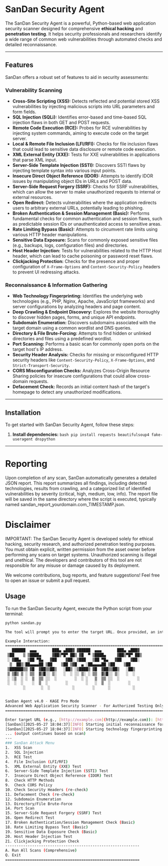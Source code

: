# SanDan Security Agent

The SanDan Security Agent is a powerful, Python-based web application security scanner designed for comprehensive **ethical hacking** and **penetration testing**. It helps security professionals and researchers identify a wide range of common web vulnerabilities through automated checks and detailed reconnaissance.

---

## Features

SanDan offers a robust set of features to aid in security assessments:

### Vulnerability Scanning
* **Cross-Site Scripting (XSS):** Detects reflected and potential stored XSS vulnerabilities by injecting malicious scripts into URL parameters and form fields.
* **SQL Injection (SQLi):** Identifies error-based and time-based SQL injection flaws in both GET and POST requests.
* **Remote Code Execution (RCE):** Probes for RCE vulnerabilities by injecting system commands, aiming to execute code on the target server.
* **Local & Remote File Inclusion (LFI/RFI):** Checks for file inclusion flaws that could lead to sensitive data disclosure or remote code execution.
* **XML External Entity (XXE):** Tests for XXE vulnerabilities in applications that parse XML input.
* **Server-Side Template Injection (SSTI):** Discovers SSTI flaws by injecting template syntax into various input points.
* **Insecure Direct Object Reference (IDOR):** Attempts to identify IDOR issues by manipulating object IDs in URLs and POST data.
* **Server-Side Request Forgery (SSRF):** Checks for SSRF vulnerabilities, which can allow the server to make unauthorized requests to internal or external resources.
* **Open Redirect:** Detects vulnerabilities where the application redirects users to arbitrary external URLs, potentially leading to phishing.
* **Broken Authentication & Session Management (Basic):** Performs fundamental checks for common authentication and session flaws, such as predictable session IDs or unauthenticated access to sensitive areas.
* **Rate Limiting Bypass (Basic):** Attempts to circumvent rate limits using various HTTP header manipulations.
* **Sensitive Data Exposure:** Scans for commonly exposed sensitive files (e.g., backups, logs, configuration files) and directories.
* **Host Header Injection:** Tests for vulnerabilities related to the HTTP Host header, which can lead to cache poisoning or password reset flaws.
* **Clickjacking Protection:** Checks for the presence and proper configuration of `X-Frame-Options` and `Content-Security-Policy` headers to prevent UI redressing attacks.

### Reconnaissance & Information Gathering
* **Web Technology Fingerprinting:** Identifies the underlying web technologies (e.g., PHP, Nginx, Apache, JavaScript frameworks) and server configurations by analyzing headers and page content.
* **Deep Crawling & Endpoint Discovery:** Explores the website thoroughly to discover hidden pages, forms, and unique API endpoints.
* **Subdomain Enumeration:** Discovers subdomains associated with the target domain using a common wordlist and DNS queries.
* **Directory & File Brute-Forcing:** Attempts to find hidden or unlinked directories and files using a predefined wordlist.
* **Port Scanning:** Performs a basic scan for commonly open ports on the target host's IP address.
* **Security Header Analysis:** Checks for missing or misconfigured HTTP security headers like `Content-Security-Policy`, `X-Frame-Options`, and `Strict-Transport-Security`.
* **CORS Misconfiguration Checks:** Analyzes Cross-Origin Resource Sharing policies for insecure configurations that could allow cross-domain requests.
* **Defacement Check:** Records an initial content hash of the target's homepage to detect any unauthorized modifications.

---

## Installation

To get started with SanDan Security Agent, follow these steps:

1.   **Install dependencies:**
    ```bash
    pip install requests beautifulsoup4 fake-useragent dnspython
    ```

---
# Reporting
Upon completion of any scan, SanDan automatically generates a detailed JSON report. This report summarizes all findings, including detected technologies, results from crawling, and a categorized list of identified vulnerabilities by severity (critical, high, medium, low, info). The report file will be saved in the same directory where the script is executed, typically named sandan_report_yourdomain.com_TIMESTAMP.json.

# Disclaimer
IMPORTANT: The SanDan Security Agent is developed solely for ethical hacking, security research, and authorized penetration testing purposes. You must obtain explicit, written permission from the asset owner before performing any scans on target systems. Unauthorized scanning is illegal and unethical. The developers and contributors of this tool are not responsible for any misuse or damage caused by its deployment.

We welcome contributions, bug reports, and feature suggestions! Feel free to open an issue or submit a pull request.
## Usage

To run the SanDan Security Agent, execute the Python script from your terminal:

```bash
python sandan.py

The tool will prompt you to enter the target URL. Once provided, an interactive menu will appear, allowing you to choose specific vulnerability scans or initiate a comprehensive assessment.

Example Interaction:
================================================================================
   ██████  ▄▄▄       ███▄ ▄███▓ ▓█████  ▄▄▄       ███▄ ▄███▓
 ▒██    ▒ ▒████▄     ▓██▒▀█▀ ██▒ ▓█  ▀ ▒████▄     ▓██▒▀█▀ ██▒
 ░ ▓██▄   ▒██ ▀█▄   ▓██    ▓██░ ▒███   ▒██ ▀█▄   ▓██    ▓██░
  ▒  ██▒░██▄▄▄▄██ ▒██    ▒██ ▒▓█  ▄ ░██▄▄▄▄██ ▒██    ▒██
 ▒██████▒▒ ▓█  ▓██▒▒██▒   ░██▒ ░▒████▒ ▓█  ▓██▒▒██▒   ░██▒
 ▒ ▒▓▒ ▒ ░ ▒▒  ▓▒█░░ ▒░   ░  ░ ░░ ▒░ ░ ▒▒  ▓▒█░░ ▒░   ░  ░
 ░ ░▒  ░ ░  ▒  ▒▒ ░░  ░        ░  ░ ░   ▒  ▒▒ ░░  ░        ░
 ░  ░  ░    ░  ▒  ░        ░        ░   ░  ▒  ░        ░
        ░       ░  ░          ░        ░      ░          ░


SanDan Agent v4.0 - KAGE Pro Mode
Advanced Web Application Security Scanner - For Authorized Testing Only
================================================================================

Enter target URL (e.g., [http://example.com](http://example.com)): [http://testphp.vulnweb.com](http://testphp.vulnweb.com)
[SanDan][2025-05-27 18:04:37][INFO] Starting initial reconnaissance for [http://testphp.vulnweb.com](http://testphp.vulnweb.com)
[SanDan][2025-05-27 18:04:37][INFO] Starting technology fingerprinting...
... (output continues based on scan)
---
### SanDan Attack Menu
1.  XSS Scan
2.  SQL Injection
3.  RCE Test
4.  File Inclusion (LFI/RFI)
5.  XML External Entity (XXE) Test
6.  Server-Side Template Injection (SSTI) Test
7.  Insecure Direct Object Reference (IDOR) Test
8.  Check HTTP Methods
9.  Check CORS Policy
10. Check Security Headers (re-check)
11. Defacement Check (re-check)
12. Subdomain Enumeration
13. Directory/File Brute-Force
14. Port Scan
15. Server-Side Request Forgery (SSRF) Test
16. Open Redirect Test
17. Broken Authentication/Session Management Check (Basic)
18. Rate Limiting Bypass Test (Basic)
19. Sensitive Data Exposure Check (Basic)
20. Host Header Injection Test
21. Clickjacking Protection Check
------------------------------------------------------------
A. Run All Scans (Comprehensive)
Q. Exit
============================================================

